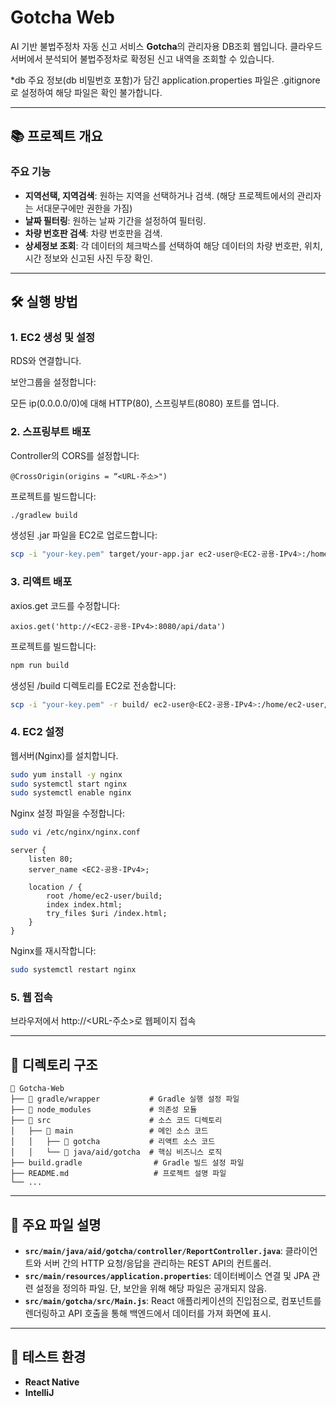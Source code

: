 
# Gotcha Web

AI 기반 불법주정차 자동 신고 서비스 **Gotcha**의 관리자용 DB조회 웹입니다. 클라우드 서버에서 분석되어 불법주정차로 확정된 신고 내역을 조회할 수 있습니다. 

*db 주요 정보(db 비밀번호 포함)가 담긴 application.properties 파일은 .gitignore로 설정하여 해당 파일은 확인 불가합니다.

---

## 📚 프로젝트 개요

### 주요 기능
- **지역선택, 지역검색**: 원하는 지역을 선택하거나 검색. (해당 프로젝트에서의 관리자는 서대문구에만 권한을 가짐)
- **날짜 필터링**: 원하는 날짜 기간을 설정하여 필터링.
- **차량 번호판 검색**: 차량 번호판을 검색.
- **상세정보 조회**: 각 데이터의 체크박스를 선택하여 해당 데이터의 차량 번호판, 위치, 시간 정보와 신고된 사진 두장 확인.

---

## 🛠️ 실행 방법

### 1. EC2 생성 및 설정
RDS와 연결합니다.

보안그룹을 설정합니다:

모든 ip(0.0.0.0/0)에 대해 HTTP(80), 스프링부트(8080) 포트를 엽니다.

### 2. 스프링부트 배포
Controller의 CORS를 설정합니다:
```plaintext
@CrossOrigin(origins = “<URL-주소>")
```
프로젝트를 빌드합니다:
```bash
./gradlew build
```
생성된 .jar 파일을 EC2로 업로드합니다:
```bash
scp -i "your-key.pem" target/your-app.jar ec2-user@<EC2-공용-IPv4>:/home/ec2-user/
```

### 3. 리액트 배포
axios.get 코드를 수정합니다:
```plaintext
axios.get('http://<EC2-공용-IPv4>:8080/api/data')
```
프로젝트를 빌드합니다:
```bash
npm run build
```
생성된 /build 디렉토리를 EC2로 전송합니다:
```bash
scp -i "your-key.pem" -r build/ ec2-user@<EC2-공용-IPv4>:/home/ec2-user/
```

### 4. EC2 설정
웹서버(Nginx)를 설치합니다.
```bash
sudo yum install -y nginx
sudo systemctl start nginx
sudo systemctl enable nginx
```
Nginx 설정 파일을 수정합니다:
```bash
sudo vi /etc/nginx/nginx.conf
```
```plaintext
server {
    listen 80;
    server_name <EC2-공용-IPv4>;

    location / {
        root /home/ec2-user/build;
        index index.html;
        try_files $uri /index.html;
    }
}
```
Nginx를 재시작합니다:
```bash
sudo systemctl restart nginx
```

### 5. 웹 접속
브라우저에서 http://<URL-주소>로 웹페이지 접속

---

## 📁 디렉토리 구조
```
📂 Gotcha-Web                   
├── 📂 gradle/wrapper           # Gradle 실행 설정 파일
├── 📂 node_modules             # 의존성 모듈
├── 📂 src                      # 소스 코드 디렉토리
│   ├── 📂 main                 # 메인 소스 코드
│   │   ├── 📂 gotcha           # 리액트 소스 코드
│   │   └── 📂 java/aid/gotcha  # 핵심 비즈니스 로직
├── build.gradle                # Gradle 빌드 설정 파일
├── README.md                   # 프로젝트 설명 파일
└── ...
```

---

## 🌟 주요 파일 설명
- **`src/main/java/aid/gotcha/controller/ReportController.java`**: 클라이언트와 서버 간의 HTTP 요청/응답을 관리하는 REST API의 컨트롤러.
- **`src/main/resources/application.properties`**: 데이터베이스 연결 및 JPA 관련 설정을 정의하 파일. 단, 보안을 위해 해당 파일은 공개되지 않음.
- **`src/main/gotcha/src/Main.js`**: React 애플리케이션의 진입점으로, 컴포넌트를 렌더링하고 API 호출을 통해 백엔드에서 데이터를 가져 화면에 표시.

---

## 🧪 테스트 환경
- **React Native**
- **IntelliJ**
